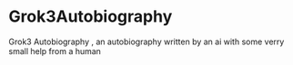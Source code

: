 # Grok3Autobiography
Grok3 Autobiography , an autobiography written by an ai with some verry small help from a human
